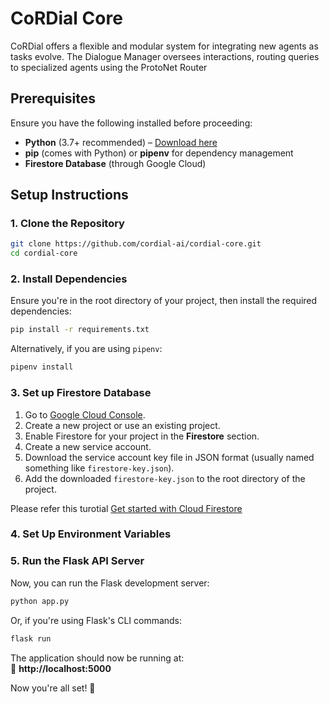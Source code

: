 # CoRDial Core

CoRDial offers a flexible and modular system for integrating new agents as tasks evolve. The Dialogue Manager oversees interactions, routing queries to specialized agents using the ProtoNet Router

## Prerequisites

Ensure you have the following installed before proceeding:
- **Python** (3.7+ recommended) – [Download here](https://www.python.org/downloads/)
- **pip** (comes with Python) or **pipenv** for dependency management
- **Firestore Database** (through Google Cloud)

## Setup Instructions

### 1. Clone the Repository
```sh
git clone https://github.com/cordial-ai/cordial-core.git
cd cordial-core
```

### 2. Install Dependencies
Ensure you're in the root directory of your project, then install the required dependencies:
```sh
pip install -r requirements.txt
```

Alternatively, if you are using `pipenv`:
```sh
pipenv install
```

### 3. Set up Firestore Database
1. Go to [Google Cloud Console](https://console.cloud.google.com/).
2. Create a new project or use an existing project.
3. Enable Firestore for your project in the **Firestore** section.
4. Create a new service account.
5. Download the service account key file in JSON format (usually named something like `firestore-key.json`).
6. Add the downloaded `firestore-key.json` to the root directory of the project.

Please refer this turotial [Get started with Cloud Firestore](https://firebase.google.com/docs/firestore/quickstart)

### 4. Set Up Environment Variables

### 5. Run the Flask API Server
Now, you can run the Flask development server:

```sh
python app.py
```
Or, if you're using Flask's CLI commands:
```sh
flask run
```

The application should now be running at:  
🔗 **http://localhost:5000**

Now you're all set! 🎉
